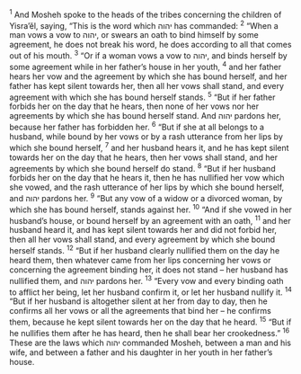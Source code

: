 <sup>1</sup> And Mosheh spoke to the heads of the tribes concerning the children of Yisra’ĕl, saying, “This is the word which יהוה has commanded:
<sup>2</sup> “When a man vows a vow to יהוה, or swears an oath to bind himself by some agreement, he does not break his word, he does according to all that comes out of his mouth.
<sup>3</sup> “Or if a woman vows a vow to יהוה, and binds herself by some agreement while in her father’s house in her youth,
<sup>4</sup> and her father hears her vow and the agreement by which she has bound herself, and her father has kept silent towards her, then all her vows shall stand, and every agreement with which she has bound herself stands.
<sup>5</sup> “But if her father forbids her on the day that he hears, then none of her vows nor her agreements by which she has bound herself stand. And יהוה pardons her, because her father has forbidden her.
<sup>6</sup> “But if she at all belongs to a husband, while bound by her vows or by a rash utterance from her lips by which she bound herself,
<sup>7</sup> and her husband hears it, and he has kept silent towards her on the day that he hears, then her vows shall stand, and her agreements by which she bound herself do stand.
<sup>8</sup> “But if her husband forbids her on the day that he hears it, then he has nullified her vow which she vowed, and the rash utterance of her lips by which she bound herself, and יהוה pardons her.
<sup>9</sup> “But any vow of a widow or a divorced woman, by which she has bound herself, stands against her.
<sup>10</sup> “And if she vowed in her husband’s house, or bound herself by an agreement with an oath,
<sup>11</sup> and her husband heard it, and has kept silent towards her and did not forbid her, then all her vows shall stand, and every agreement by which she bound herself stands.
<sup>12</sup> “But if her husband clearly nullified them on the day he heard them, then whatever came from her lips concerning her vows or concerning the agreement binding her, it does not stand – her husband has nullified them, and יהוה pardons her.
<sup>13</sup> “Every vow and every binding oath to afflict her being, let her husband confirm it, or let her husband nullify it.
<sup>14</sup> “But if her husband is altogether silent at her from day to day, then he confirms all her vows or all the agreements that bind her – he confirms them, because he kept silent towards her on the day that he heard.
<sup>15</sup> “But if he nullifies them after he has heard, then he shall bear her crookedness.”
<sup>16</sup> These are the laws which יהוה commanded Mosheh, between a man and his wife, and between a father and his daughter in her youth in her father’s house.
